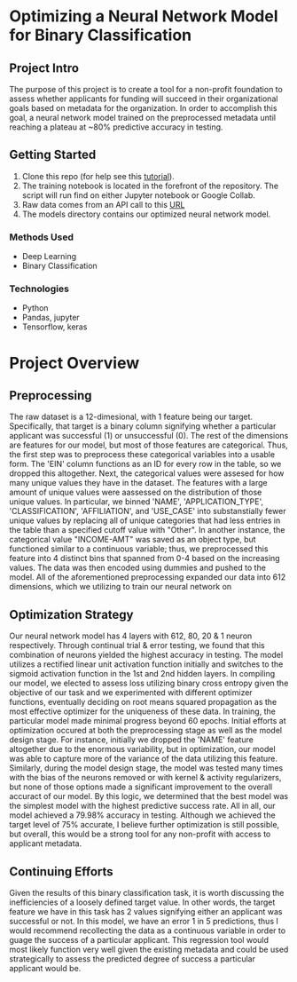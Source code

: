 # Optimizing a Neural Network Model for Binary Classification

## Project Intro
The purpose of this project is to create a tool for a non-profit foundation to assess whether applicants for funding will succeed in their organizational goals based on metadata for the organization. In order to accomplish this goal, a neural network model trained on the preprocessed metadata until reaching a plateau at ~80% predictive accuracy in testing. 

## Getting Started
1. Clone this repo (for help see this [tutorial](https://help.github.com/articles/cloning-a-repository/)).
2. The training notebook is located in the forefront of the repository. The script will run find on either Jupyter notebook or Google Collab. 
3. Raw data comes from an API call to this [URL](https://static.bc-edx.com/data/dl-1-2/m21/lms/starter/charity_data.csv)
4. The models directory contains our optimized neural network model.

### Methods Used
* Deep Learning
* Binary Classification

### Technologies
* Python
* Pandas, jupyter
* Tensorflow, keras

# Project Overview
## Preprocessing
The raw dataset is a 12-dimesional, with 1 feature being our target. Specifically, that target is a binary column signifying whether a particular applicant was successful (1) or unsuccessful (0). The rest of the dimensions are features for our model, but most of those features are categorical. Thus, the first step was to preprocess these categorical variables into a usable form. The 'EIN' column functions as an ID for every row in the table, so we dropped this altogether. Next, the categorical values were assesed for how many unique values they have in the dataset. The features with a large amount of unique values were aassessed on the distribution of those unique values. In particular, we binned 'NAME', 'APPLICATION_TYPE', 'CLASSIFICATION',  'AFFILIATION', and 'USE_CASE' into substanstially fewer unique values by replacing all of unique categories that had less entries in the table than a specified cutoff value with "Other". In another instance, the categorical value "INCOME-AMT" was saved as an object type, but functioned similar to a continuous variable; thus, we preprocessed this feature into 4 distinct bins that spanned from 0-4 based on the increasing values. The data was then encoded using dummies and pushed to the model. All of the aforementioned preprocessing expanded our data into 612 dimensions, which we utilizing to train our neural network on

## Optimization Strategy
Our neural network model has 4 layers with 612, 80, 20 & 1 neuron respectively. Through continual trial & error testing, we found that this combination of neurons yielded the highest accuracy in testing. The model utilizes a rectified linear unit activation function initially and switches to the sigmoid activation function in the 1st and 2nd hidden layers. In compiling our model, we elected to assess loss utilizing binary cross entropy given the objective of our task and we experimented with different optimizer functions, eventually deciding on root means squared propagation as the most effective optimizer for the uniqueness of these data. In training, the particular model made minimal progress beyond 60 epochs. Initial efforts at optimization occured at both the preprocessing stage as well as the model design stage. For instance, initially we dropped the 'NAME' feature altogether due to the enormous variability, but in optimization, our model was able to capture more of the variance of the data utilizing this feature. Similarly, during the model design stage, the model was tested many times with the bias of the neurons removed or with kernel & activity regularizers, but none of those options made a significant improvement to the overall accuract of our model. By this logic, we determined that the best model was the simplest model with the highest predictive success rate. All in all, our model achieved a 79.98% accuracy in testing. Although we achieved the target level of 75% accurate, I believe further optimization is still possible, but overall, this would be a strong tool for any non-profit with access to applicant metadata. 

## Continuing Efforts
Given the results of this binary classification task, it is worth discussing the inefficiencies of a loosely defined target value. In other words, the target feature we have in this task has 2 values signifying either an applicant was successful or not. In this model, we have an error 1 in 5 predictions, thus I would recommend recollecting the data as a continuous variable in order to guage the success of a particular applicant. This regression tool would most likely function very well given the existing metadata and could be used strategically to assess the predicted degree of success a particular applicant would be. 
